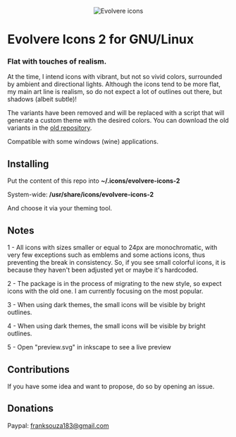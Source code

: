 <p align="center">
  <img src="https://raw.githubusercontent.com/franksouza183/Evolvere-Icons/master/preview.png" alt="Evolvere icons"/>
</p>

# Evolvere Icons 2 for GNU/Linux

### Flat with touches of realism.

At the time, I intend icons with vibrant, but not so vivid colors, surrounded by ambient and directional lights. Although the icons tend to be more flat, my main art line is realism, so do not expect a lot of outlines out there, but shadows (albeit subtle)!

The variants have been removed and will be replaced with a script that will generate a custom theme with the desired colors. You can download the old variants in the [old repository](https://github.com/franksouza183/EvolvereSuit).

Compatible with some windows (wine) applications.

## Installing

Put the content of this repo into **~/.icons/evolvere-icons-2**

System-wide: **/usr/share/icons/evolvere-icons-2**

And choose it via your theming tool.

## Notes

1 - All icons with sizes smaller or equal to 24px are monochromatic, with very few exceptions such as emblems and some actions icons, thus preventing the break in consistency. So, if you see small colorful icons, it is because they haven't been adjusted yet or maybe it's hardcoded.

2 - The package is in the process of migrating to the new style, so expect icons with the old one. I am currently focusing on the most popular.

3 - When using dark themes, the small icons will be visible by bright outlines.

4 - When using dark themes, the small icons will be visible by bright outlines.

5 - Open "preview.svg" in inkscape to see a live preview

## Contributions

If you have some idea and want to propose, do so by opening an issue.

## Donations

Paypal: franksouza183@gmail.com
